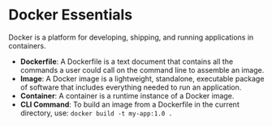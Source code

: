# Docker Essentials

Docker is a platform for developing, shipping, and running applications in containers.
- **Dockerfile**: A Dockerfile is a text document that contains all the commands a user could call on the command line to assemble an image.
- **Image**: A Docker image is a lightweight, standalone, executable package of software that includes everything needed to run an application.
- **Container**: A container is a runtime instance of a Docker image.
- **CLI Command**: To build an image from a Dockerfile in the current directory, use: `docker build -t my-app:1.0 .`